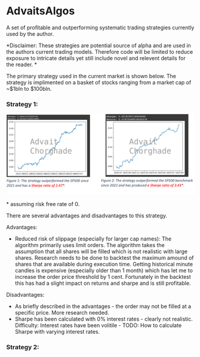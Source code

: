 # AdvaitsAlgos
A set of profitable and outperforming systematic trading strategies currently used by the author.  

*Disclaimer: These strategies are potential source of alpha and are used in the authors current trading models. Therefore code will be limited to reduce exposure to intricate details yet still include novel and relevent details for the reader. *

The primary strategy used in the current market is shown below. The strategy is implimented on a basket of stocks ranging from a market cap of ~$1bln to $100bln. 

### Strategy 1:
![title](images/twoinone_labelled.png)

\* assuming risk free rate of 0. 


There are several advantages and disadvantages to this strategy. 

Advantages: 

* Reduced risk of slippage (especially for larger cap names): The algorithm primarily uses limit orders. The algorithm takes the assumption that all shares will be filled which is not realistic with large shares. Research needs to be done to backtest the maximum amound of shares that are available during execution time. Getting historical minute candles is expensive (especially older than 1 month) which has let me to increase the order price threshold by 1 cent. Fortunately in the backtest this has had a slight impact on returns and sharpe and is still profitable.

Disadvantages:

* As briefly described in the advantages - the order may not be filled at a specific price. More research needed.
* Sharpe has been calculated with 0% interest rates - clearly not realistic. Difficulty: Interest rates have been volitile - TODO: How to calculate Sharpe with varying interest rates.

### Strategy 2:


  
